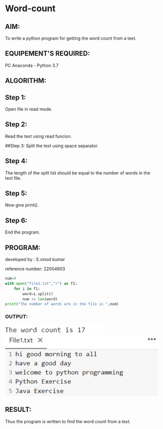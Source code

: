 # Word-count
## AIM:
To write a python program for getting the word count from a text.
## EQUIPEMENT'S REQUIRED: 
PC
Anaconda - Python 3.7
## ALGORITHM: 
## Step 1: 
Open file in read mode.

## Step 2: 
Read the text using read funcion.
 
##Step 3: 
Split the text using space separator.

## Step 4: 
The length of the split list should be equal to the number of words in the text file.

## Step 5: 
Now give print().

## Step 6: 
End the program.

## PROGRAM:
 developed by : S.vinod kumar
 
 reference number: 22004903
``` python
num=0
with open("file1.txt","r") as f1:
    for i in f1:
        word=i.split()
        num += len(word)
print("The number of words are in the file is ",num)

```
### OUTPUT:
![output](/output2.jpg)
![output](/output1.jpg)


## RESULT:
Thus the program is written to find the word count from a text.
